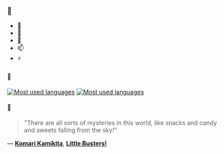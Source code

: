 ### 👋

- 🔭
- 🌱
- 💬
- 📫
- ⚡

#### 🧏

[![Most used languages](https://github-readme-stats-aynah.vercel.app/api/top-langs/?username=aynh&theme=solarized-dark&langs_count=6&layout=compact&hide_title=true)](https://github.com/anuraghazra/github-readme-stats#gh-dark-mode-only)
[![Most used languages](https://github-readme-stats-aynah.vercel.app/api/top-langs/?username=aynh&theme=solarized-light&langs_count=6&layout=compact&hide_title=true)](https://github.com/anuraghazra/github-readme-stats#gh-light-mode-only)

#### 💬

> "There are all sorts of mysteries in this world, like snacks and candy and sweets falling from the sky!"

&mdash; [**Komari Kamikita**](https://myanimelist.net/character.php?q=Komari%20Kamikita&cat=character), [**Little Busters!**](https://myanimelist.net/search/all?q=Little%20Busters!&cat=all)
